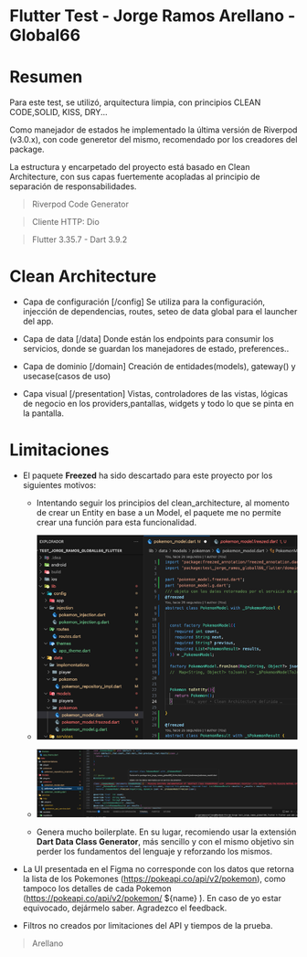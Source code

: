 # Flutter Test - Jorge Ramos Arellano - Global66


# Resumen

Para este test, se utilizó, arquitectura limpia, con principios CLEAN CODE,SOLID, KISS, DRY...

Como manejador de estados he implementado la última versión de Riverpod (v3.0.x), con code generetor del mismo, recomendado por los creadores del package.

La estructura y encarpetado del proyecto está basado en Clean Architecture, con sus capas fuertemente acopladas al principio de separación de responsabilidades.

> Riverpod Code Generator

> Cliente HTTP: Dio

> Flutter 3.35.7 - Dart 3.9.2 


# Clean Architecture

- Capa de configuración [/config]
    Se utiliza para la configuración, injección de dependencias, routes, seteo de data global para el launcher del app.

- Capa de data [/data]
    Donde están los endpoints para consumir los servicios, donde se guardan los manejadores de estado, preferences..

- Capa de dominio [/domain]
    Creación de entidades(models), gateway() y usecase(casos de uso)

- Capa visual [/presentation]
    Vistas, controladores de las vistas, lógicas de negocio en los providers,pantallas, widgets y todo lo que se pinta en la pantalla.

# Limitaciones 

- El paquete **Freezed** ha sido descartado para este proyecto por los siguientes motivos:

    - Intentando seguir los principios del clean_architecture, al momento de crear un Entity en base a un Model, el paquete me no permite crear una función para esta funcionalidad.

    - ![Error #1 freezed.dart](frezeed_error1.png)

    - ![Error #2 freezed.dart](frezeed_error2.png)

    - Genera mucho boilerplate. En su lugar, recomiendo usar la extensión **Dart Data Class Generator**, más sencillo y con el mismo objetivo sin perder los fundamentos del lenguaje y reforzando los mismos.

- La UI presentada en el Figma no corresponde con los datos que retorna la lista de los Pokemones (https://pokeapi.co/api/v2/pokemon), como tampoco los detalles de cada Pokemon (https://pokeapi.co/api/v2/pokemon/ ́${name} ́). 
En caso de yo estar equivocado, dejármelo saber. Agradezco el feedback.


- Filtros no creados por limitaciones del API y tiempos de la prueba.


> Arellano
